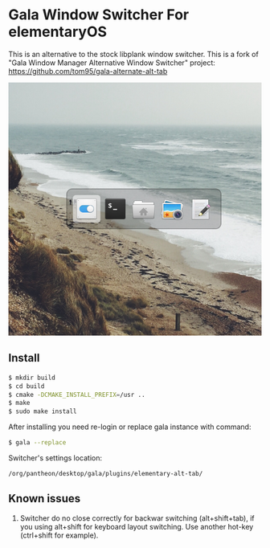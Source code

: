 # Gala Window Switcher For elementaryOS

This is an alternative to the stock libplank window switcher.
This is a fork of "Gala Window Manager Alternative Window Switcher" project:
<br>https://github.com/tom95/gala-alternate-alt-tab

![Preview](preview.png)

## Install

```bash
$ mkdir build
$ cd build
$ cmake -DCMAKE_INSTALL_PREFIX=/usr ..
$ make
$ sudo make install
```
After installing you need re-login or replace gala instance with command:
```bash
$ gala --replace
```
Switcher's settings location:
```bash
/org/pantheon/desktop/gala/plugins/elementary-alt-tab/
```

## Known issues

1. Switcher do no close correctly for backwar switching (alt+shift+tab), if you using
alt+shift for keyboard layout switching. Use another hot-key (ctrl+shift for example).
